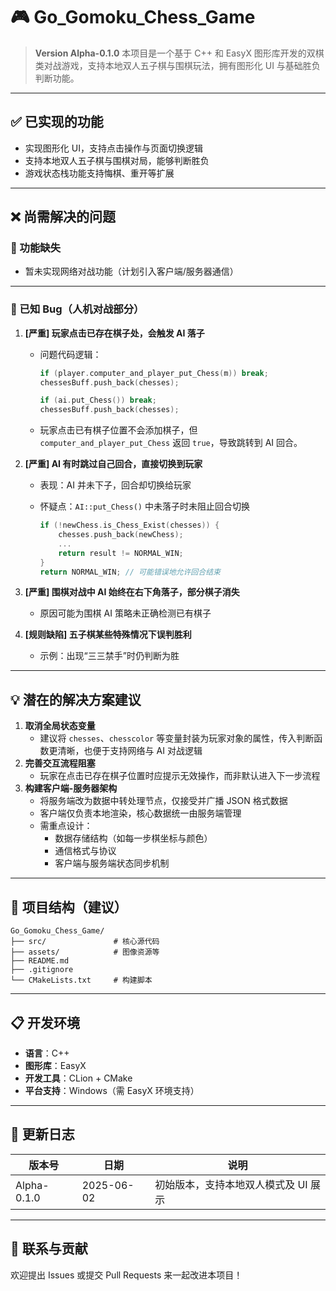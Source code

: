 # 🎮 Go_Gomoku_Chess_Game

> **Version Alpha-0.1.0**
>  本项目是一个基于 C++ 和 EasyX 图形库开发的双棋类对战游戏，支持本地双人五子棋与围棋玩法，拥有图形化 UI 与基础胜负判断功能。

------

## ✅ 已实现的功能

-  实现图形化 UI，支持点击操作与页面切换逻辑
-  支持本地双人五子棋与围棋对局，能够判断胜负
-  游戏状态栈功能支持悔棋、重开等扩展

------

## ❌ 尚需解决的问题

### 🚧 功能缺失

-  暂未实现网络对战功能（计划引入客户端/服务器通信）

------

### 🐛 已知 Bug（人机对战部分）

1. **[严重] 玩家点击已存在棋子处，会触发 AI 落子**

   - 问题代码逻辑：

     ```c++
     if (player.computer_and_player_put_Chess(m)) break;
     chessesBuff.push_back(chesses);
     
     if (ai.put_Chess()) break;
     chessesBuff.push_back(chesses);
     ```

   - 玩家点击已有棋子位置不会添加棋子，但 `computer_and_player_put_Chess` 返回 `true`，导致跳转到 AI 回合。

2. **[严重] AI 有时跳过自己回合，直接切换到玩家**

   - 表现：AI 并未下子，回合却切换给玩家

   - 怀疑点：`AI::put_Chess()` 中未落子时未阻止回合切换

     ```c++
     if (!newChess.is_Chess_Exist(chesses)) {
         chesses.push_back(newChess);
         ...
         return result != NORMAL_WIN;
     }
     return NORMAL_WIN; // 可能错误地允许回合结束
     ```

3. **[严重] 围棋对战中 AI 始终在右下角落子，部分棋子消失**

   - 原因可能为围棋 AI 策略未正确检测已有棋子

4. **[规则缺陷] 五子棋某些特殊情况下误判胜利**

   - 示例：出现“三三禁手”时仍判断为胜

------

## 💡 潜在的解决方案建议

1. **取消全局状态变量**
   - 建议将 `chesses`、`chesscolor` 等变量封装为玩家对象的属性，传入判断函数更清晰，也便于支持网络与 AI 对战逻辑
2. **完善交互流程阻塞**
   - 玩家在点击已存在棋子位置时应提示无效操作，而非默认进入下一步流程
3. **构建客户端-服务器架构**
   - 将服务端改为数据中转处理节点，仅接受并广播 JSON 格式数据
   - 客户端仅负责本地渲染，核心数据统一由服务端管理
   - 需重点设计：
     - 数据存储结构（如每一步棋坐标与颜色）
     - 通信格式与协议
     - 客户端与服务端状态同步机制

------

## 📌 项目结构（建议）

```plaintext
Go_Gomoku_Chess_Game/
├── src/               # 核心源代码
├── assets/            # 图像资源等
├── README.md
├── .gitignore
└── CMakeLists.txt     # 构建脚本
```

------

## 📋 开发环境

- **语言**：C++
- **图形库**：EasyX
- **开发工具**：CLion + CMake
- **平台支持**：Windows（需 EasyX 环境支持）

------

## 📅 更新日志

| 版本号      | 日期       | 说明                                 |
| ----------- | ---------- | ------------------------------------ |
| Alpha-0.1.0 | 2025-06-02 | 初始版本，支持本地双人模式及 UI 展示 |



------

## 📮 联系与贡献

欢迎提出 Issues 或提交 Pull Requests 来一起改进本项目！
